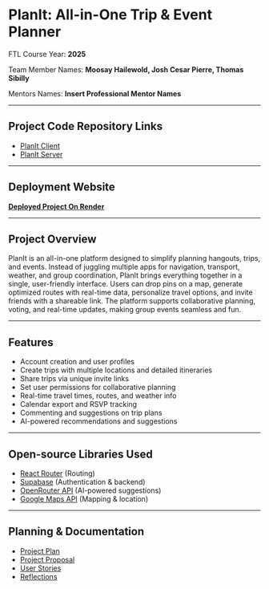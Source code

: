 # PlanIt: All-in-One Trip & Event Planner

FTL Course Year: **2025**

Team Member Names: **Moosay Hailewold, Josh Cesar Pierre, Thomas Sibilly**

Mentors Names: **Insert Professional Mentor Names**

---

## Project Code Repository Links

- [PlanIt Client](https://github.com/PlanIt-Org/planit-client)
- [PlanIt Server](https://github.com/PlanIt-Org/planit-server)

---

## Deployment Website

**[Deployed Project On Render](https://planit-client-static.onrender.com/)**

---

## Project Overview

PlanIt is an all-in-one platform designed to simplify planning hangouts, trips, and events. Instead of juggling multiple apps for navigation, transport, weather, and group coordination, PlanIt brings everything together in a single, user-friendly interface. Users can drop pins on a map, generate optimized routes with real-time data, personalize travel options, and invite friends with a shareable link. The platform supports collaborative planning, voting, and real-time updates, making group events seamless and fun.

---

## Features

- Account creation and user profiles
- Create trips with multiple locations and detailed itineraries
- Share trips via unique invite links
- Set user permissions for collaborative planning
- Real-time travel times, routes, and weather info
- Calendar export and RSVP tracking
- Commenting and suggestions on trip plans
- AI-powered recommendations and suggestions

---

## Open-source Libraries Used

- [React Router](https://reactrouter.com/) (Routing)
- [Supabase](https://supabase.com/) (Authentication & backend)
- [OpenRouter API](https://openrouter.ai/) (AI-powered suggestions)
- [Google Maps API](https://developers.google.com/maps) (Mapping & location)

---

## Planning & Documentation

- [Project Plan](planning/project_plan.md)
- [Project Proposal](planning/project_proposal.md)
- [User Stories](planning/user_stories.md)
- [Reflections](reflections/)
